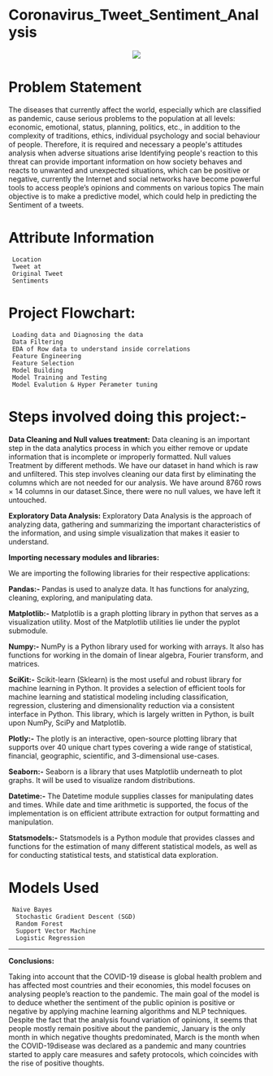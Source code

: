 # Coronavirus_Tweet_Sentiment_Analysis

<p align="center">
<img 
     src="https://media.tenor.com/1j3-qb9Y_24AAAAC/covid-19.gif" >
</p>

# Problem Statement

The diseases that currently affect the world, especially which are classified as pandemic, cause serious problems to the population at all levels: economic, emotional, status, planning, politics, etc., in addition to the complexity of traditions, ethics, individual psychology and social behaviour of people. Therefore, it is required and necessary a people's attitudes analysis when adverse situations arise Identifying people's reaction to this threat can provide important information on how society behaves and reacts to unwanted and unexpected situations, which can be positive or negative, currently the Internet and social networks have become powerful tools to access people’s opinions and comments on various topics
The main objective is to make a predictive model, which could help  in predicting the Sentiment of a tweets.

# Attribute Information
     Location
     Tweet at
     Original Tweet
     Sentiments
      
# Project Flowchart:
     Loading data and Diagnosing the data
     Data Filtering
     EDA of Row data to understand inside correlations
     Feature Engineering
     Feature Selection 
     Model Building
     Model Training and Testing
     Model Evalution & Hyper Perameter tuning
     
# Steps involved doing this project:-

**Data Cleaning and Null values treatment:** Data cleaning is an important step in the data analytics process in which you either remove or update information that is incomplete or improperly formatted. Null values Treatment by different methods. We have our dataset in hand which is raw and unfiltered. This step involves cleaning our data first by eliminating the columns which are not needed for our analysis. We have around 8760 rows × 14 columns in our dataset.Since, there were no null values, we have left it untouched.

**Exploratory Data Analysis:** Exploratory Data Analysis is the approach of analyzing data, gathering and summarizing the important characteristics of the information, and using simple visualization that makes it easier to understand.

**Importing necessary modules and libraries:**

We are importing the following libraries for their respective applications:

**Pandas:-** Pandas is used to analyze data. It has functions for analyzing, cleaning, exploring, and manipulating data.

**Matplotlib:-** Matplotlib is a graph plotting library in python that serves as a visualization utility. Most of the Matplotlib utilities lie under the pyplot submodule.

**Numpy:-** NumPy is a Python library used for working with arrays. It also has functions for working in the domain of linear algebra, Fourier transform, and matrices.

**SciKit:-** Scikit-learn (Sklearn) is the most useful and robust library for machine learning in Python. It provides a selection of efficient tools for machine learning and statistical modeling including classification, regression, clustering and dimensionality reduction via a consistent interface in Python. This library, which is largely written in Python, is built upon NumPy, SciPy and Matplotlib.

**Plotly:-** The plotly is an interactive, open-source plotting library that supports over 40 unique chart types covering a wide range of statistical, financial, geographic, scientific, and 3-dimensional use-cases.

**Seaborn:-** Seaborn is a library that uses Matplotlib underneath to plot graphs. It will be used to visualize random distributions.

**Datetime:-** The Datetime module supplies classes for manipulating dates and times. While date and time arithmetic is supported, the focus of the implementation is on efficient attribute extraction for output formatting and manipulation.

**Statsmodels:-** Statsmodels is a Python module that provides classes and functions for the estimation of many different statistical models, as well as for conducting statistical tests, and statistical data exploration.
    
# Models Used
  	 Naive Bayes
      Stochastic Gradient Descent (SGD)
      Random Forest
      Support Vector Machine
      Logistic Regression

****

**Conclusions:**

Taking into account that the COVID-19 disease is global health problem and has affected most
countries and their economies, this model focuses on analysing people’s reaction to the pandemic.
The main goal of the model is to deduce whether the sentiment of the public opinion is positive or
negative by applying machine learning algorithms and NLP techniques. Despite the fact that the
analysis found variation of opinions, it seems that people mostly remain positive about the
pandemic, January is the only month in which negative thoughts predominated, March is the month
when the COVID-19disease was declared as a pandemic and many countries started to apply care
measures and safety protocols, which coincides with the rise of positive thoughts.

